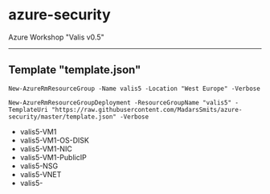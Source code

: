 # azure-security
Azure Workshop "Valis v0.5"

---------------
Template "template.json"
---------------
```
New-AzureRmResourceGroup -Name valis5 -Location "West Europe" -Verbose
```
```
New-AzureRmResourceGroupDeployment -ResourceGroupName "valis5" -TemplateUri "https://raw.githubusercontent.com/MadarsSmits/azure-security/master/template.json" -Verbose
```

- valis5-VM1
- valis5-VM1-OS-DISK
- valis5-VM1-NIC
- valis5-VM1-PublicIP
- valis5-NSG
- valis5-VNET
- valis5-